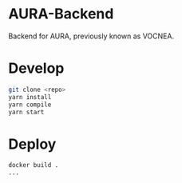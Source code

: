 # AURA-Backend
Backend for AURA, previously known as VOCNEA.

# Develop
```bash
git clone <repo>
yarn install
yarn compile
yarn start
```

# Deploy
```bash
docker build .
...
```
